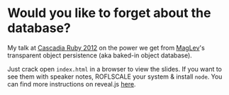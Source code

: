 # Would you like to forget about the database?

My talk at [Cascadia Ruby 2012](http://cascadiaruby.com) on the power we get from [MagLev](http://maglev.github.com)'s transparent object persistence (aka baked-in object database).

Just crack open `index.html` in a browser to view the slides. If you want to see them with speaker notes, ROFLSCALE your system & install `node`. You can find more instructions on reveal.js [here](http://hakim.se/projects/reveal-js).
